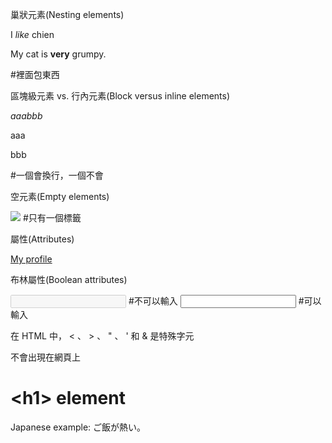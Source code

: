 <p>巢狀元素(Nesting elements)</p>
<p> I <em>like</em> chien </p>
<p>My cat is <strong>very</strong> grumpy.</p>
#裡面包東西
<p> 區塊級元素 vs. 行內元素(Block versus inline elements)</p>
<em>aaa</em><em>bbb</em>
<p>aaa</p><p>bbb</p>
#一個會換行，一個不會
<p>空元素(Empty elements)</p>
<img src="https://raw.githubusercontent.com/mdn/beginner-html-site/gh-pages/images/firefox-icon.png">
#只有一個標籤
<p>屬性(Attributes)</p>
<a href ="https://www.instagram.com/weelsonyang/" title="My ig profile" target="_blank">My profile</a>
<p>布林屬性(Boolean attributes)</p>
<input type="text" disabled> #不可以輸入
<input type="text"> #可以輸入
<p>在 HTML 中， &lt; 、 &gt;   、 &quot;    、 	&apos; 和 &amp; 是特殊字元 </p>
<!-- HTML 註解 --> 不會出現在網頁上


<!DOCTYPE html>
<html>
  <head>
    <meta charset="ISO-8859-1">
    <title>&lt;title&gt; element</title>
  </head>
  <body>
    <h1>&lt;h1&gt; element</h1>
    <p>Japanese example: ご飯が熱い。</p>
  </body>
</html>


